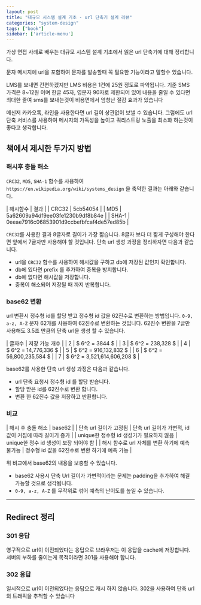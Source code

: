 ```yaml
---
layout: post
title: "대규모 시스템 설계 기초 - url 단축기 설계 리뷰"
categories: "system-design"
tags: ["book"]
sidebar: ['article-menu']
---
```


가상 면접 사례로 배우는 대규모 시스템 설계 기초에서 읽은 url 단축기에 대해 정리합니다.

문자 메시지에 url을 포함하여 문자를 발송할때 꼭 필요한 기능이라고 말할수 있습니다.

LMS를 보내면 간편하겠지만 LMS 비용은 1건에 25원 정도로 파악됩니다.
기준 SMS 가격은 8~12원 이며 한글 45자, 영문자 90자로 제한되어 있어 내용을 줄일 수 있다면 최대한 줄여 sms를 보내는것이 비용면에서 엄청난 절감 효과가 있습니다

메신저 카카오톡, 라인을 사용한다면 url 길이 상관없이 보낼 수 있습니다.
그럼에도 url 단축 서비스를 사용하여 메시지의 가독성을 높이고 쿼리스트링 노출을 최소화 하는것이 좋다고 생각합니다.



## 책에서 제시한 두가지 방법

### 해시후 충돌 해소
`CRC32`, `MD5`, `SHA-1` 함수를 사용하여 `https://en.wikipedia.org/wiki/systems_design` 을 축약한 결과는 아래와 같습니다.

| 해시함수 | 결과 |
| CRC32	| 5cb54054 |
| MD5	| 5a62609a94df9ee03fe1230b9df8b84e |
| SHA-1	| 0eeae7916c06853901d9ccbefbfcaf4de57ed85b |

`CRC32`를 사용한 결과 8글자로 길이가 가장 짧습니다. 8글자 보다 더 짧게 구성해야 한다면 앞에서 7글자만 사용해야 할 것입니다.
단축 url 생성 과정을 정리하자면 다음과 같습니다.

- url을 `CRC32` 함수를 사용하여 해시값을 구하고 db에 저장된 값인지 확인합니다.
- db에 있다면 prefix 를 추가하여 중복을 방지합니다.
- db에 없다면 해시값을 저장합니다. 
- 중복이 해소되어 저장될 때 까지 반복합니다.


### base62 변환
url 변환시 정수형 id를 할당 받고 정수형 id 값을 62진수로 변환하는 방법입니다.
`0-9, a-z, A-Z` 문자 62개를 사용하여 62진수로 변환하는 것입니다.
62진수 변환을 7글만 사용해도 3.5조 만큼의 단축 url을 생성 할 수 있습니다.

| 글자수 | 저장 가능 개수 |
| 2 | $ 6^2 = 3844 $ |
| 3 | $ 6^2 = 238,328 $ |
| 4 | $ 6^2 = 14,776,336 $ |
| 5 | $ 6^2 = 916,132,832 $ |
| 6 | $ 6^2 = 56,800,235,584 $ |
| 7 | $ 6^2 = 3,521,614,606,208 $ |

base62를 사용한 단축 url 생성 과정은 다음과 같습니다.
- url 단축 요청시 정수형 id 를 할당 받습니다.
- 할당 받은 id를 62진수로 변환 합니다.
- 변환 한 62진수 값을 저장하고 반환합니다.

### 비교

| 해시 후 충돌 해소 | base62 |
| 단축 url 길이가 고정됨 | 단축 url 길이가 가변적, id 값이 커짐에 따라 길이기 증가 |
| unique한 정수형 id 생성기가 필요하지 않음 | unique한 정수 id 생성이 보장 되어야 함 |
| 해시 함수로 url 자체를 변환 하기에 예측 불가능 | 정수형 id 값을 62진수로 변환 하기에 예측 가능 |

위 비교에서 base62의 내용을 보충할 수 있습니다.
- base62 사용시 단축 Url 길이가 가변적이라는 문제는 padding을 추가하여 해결 가능할 것으로 생각됩니다.
- `0-9, a-z, A-Z` 를 무작위로 섞어 예측의 난이도를 높일 수 있습니다.

---

## Redirect 정리
### 301 응답 
영구적으로 url이 이전되었다는 응답으로 브라우저는 이 응답을 cache에 저장합니다. 서버의 부하를 줄이는게 목적이라면 301을 사용해야 합니다.

### 302 응답
일시적으로 url이 이전되었다는 응답으로 캐시 하지 않습니다. 302을 사용하여 단축 url의 트래픽을 추척할 수 있습니다
